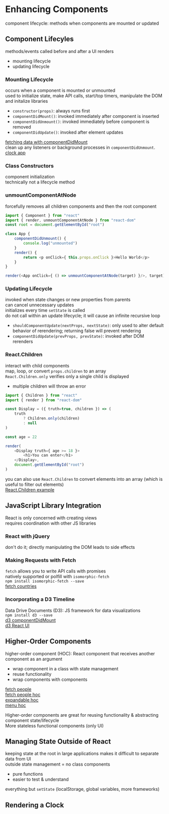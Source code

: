# Enhancing Components
component lifecycle: methods when components are mounted or updated  

## Component Lifecyles
methods/events called before and after a UI renders  
* mounting lifecycle   
* updating lifecycle  

### Mounting Lifecycle
occurs when a component is mounted or unmounted  
used to initialize state, make API calls, start/top timers, manipulate the DOM and initalize libraries  
* `constructor(props)`: always runs first  
* `componentDidMount()`: invoked immediately after component is inserted
* `componentDidUnmount()`: invoked immediately before component is removed
* `componentDidUpdate()`: invoked after element updates

[fetching data with componentDidMount](https://codepen.io/nathan-pham/pen/QWGPNQp)  
clean up any listeners or background processes in `componentDidUnmount`.   
[clock app](https://codepen.io/nathan-pham/pen/xxReOdK)

### Class Constructors
component initialization  
technically not a lifecycle method  

### unmountComponentAtNode
forcefully removes all children components and then the root component  
```js
import { Component } from "react"
import { render, unmountComponentAtNode } from "react-dom"
const root = document.getElementById("root")

class App {
    componentDidUnmount() {
        console.log("unmounted")
    }
    render() {
        return <p onClick={ this.props.onClick }>Hello World</p>
    }
}

render(<App onClick={ () => unmountComponentAtNode(target) }/>, target)
```

### Updating Lifecycle
invoked when state changes or new properties from parents  
can cancel unnecessary updates  
initializes every time `setState` is called  
do not call within an update lifecycle; it will cause an infinite recursive loop  
* `shouldComponentUpdate(nextProps, nextState)`: only used to alter default behavior of rerendering; returning false will prevent rendering
* `componentDidUpdate(prevProps, prevState)`: invoked after DOM rerenders

### React.Children
interact with child components  
map, loop, or convert `props.children` to an array  
`React.Children.only` verifies only a single child is displayed  
* multiple children will throw an error  

```js
import { Children } from "react"
import { render } from "react-dom"

const Display = ({ truth=true, children }) => (
    truth
        ? Children.only(children)
        : null
)

const age = 22

render(
    <Display truth={ age >= 18 }>
        <h1>You can enter</h1>
    </Display>,
    document.getElementById("root")
)
```
you can also use `React.Children` to convert elements into an array (which is useful to filter out elements)  
[React.Children example](https://codepen.io/nathan-pham/pen/NWbmdbX)


## JavaScript Library Integration
React is only concerned with creating views  
requires coordination with other JS libraries  

### React with jQuery
don't do it; directly manipulating the DOM leads to side effects

### Making Requests with Fetch
`fetch` allows you to write API calls with promises  
natively supported or polfill with `isomorphic-fetch`  
`npm install isomorphic-fetch --save`  
[fetch countries](https://codepen.io/nathan-pham/pen/NWbmdbX)

### Incorporating a D3 Timeline
Data Drive Documents (D3): JS framework for data visualizations  
`npm install d3 --save`  
[d3 componentDidMount](https://codepen.io/nathan-pham/pen/BaQerzQ)   
[d3 React UI](https://codepen.io/nathan-pham/pen/eYBaMKb)

## Higher-Order Components
higher-order component (HOC): React component that receives another component as an argument  
* wrap component in a class with state management
* reuse functionality  
* wrap components with components  

[fetch people](https://codepen.io/nathan-pham/pen/vYyoGKd)  
[fetch people hoc](https://codepen.io/nathan-pham/pen/PobMNzd)  
[expandable hoc](https://codepen.io/nathan-pham/pen/zYogqWZ)  
[menu hoc](https://codepen.io/nathan-pham/pen/bGBXpKX)

Higher-order components are great for reusing functionality & abstracting component state/lifecycle  
More stateless functional components (only UI)

## Managing State Outside of React
keeping state at the root in large applications makes it difficult to separate data from UI  
outside state management = no class components  
* pure functions
* easier to test & understand 

everything but `setState` (localStorage, global variables, more frameworks)

## Rendering a Clock
